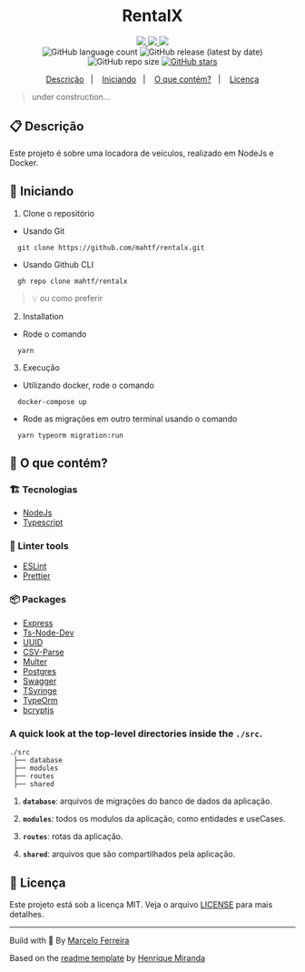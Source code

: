 <h1 align="center">
  RentalX
</h1>

<!-- Badges -->
<p align="center">
  <!-- if your  -->
  <a href="https://github.com/mahtf/rentalx/graphs/commit-activity" alt="Maintenance">
    <img src="https://img.shields.io/badge/Maintained%3F-yes-1EAE72.svg" />
  </a>

  <!-- License -->
  <a href="./LICENSE" alt="License: MIT">
    <img src="https://img.shields.io/badge/License-MIT-1EAE72.svg" />
  </a>

  <!-- codefactor -->
  <a href="https://www.codefactor.io/repository/github/mahtf/rentalx" alt="CodeFactor">
    <img src="https://www.codefactor.io/repository/github/mahtf/rentalx/badge" />
  </a>

  <br/>

  <img alt="GitHub language count" src="https://img.shields.io/github/languages/count/mahtf/rentalx?color=blue">

  <!-- version -->
  <img alt="GitHub release (latest by date)" src="https://img.shields.io/github/v/release/mahtf/rentalx">

  <!-- GitHub repo size -->
  <img alt="GitHub repo size" src="https://img.shields.io/github/repo-size/mahtf/rentalx">

  <!-- Social -->  
  <a href="https://github.com/mahtf/rentalx/stargazers">
    <img alt="GitHub stars" src="https://img.shields.io/github/stars/mahtf/rentalx?style=social">
  </a>

  <!-- more badges here -> https://gist.github.com/tterb/982ae14a9307b80117dbf49f624ce0e8 -->
</p>

<!-- summary -->
<p align="center">
  <a href="#clipboard-descrição">Descrição</a>&nbsp;&nbsp;&nbsp;|&nbsp;&nbsp;&nbsp;
  <a href="#rocket-iniciando">Iniciando</a>&nbsp;&nbsp;&nbsp;|&nbsp;&nbsp;&nbsp;
  <a href="#-o-que-contém">O que contém?</a>&nbsp;&nbsp;&nbsp;|&nbsp;&nbsp;&nbsp;
  <a href="#memo-licença">Licença</a>
</p>

> under construction...

## :clipboard: Descrição

Este projeto é sobre uma locadora de veículos, realizado em NodeJs e Docker.

## :rocket: Iniciando

1. Clone o repositório

  - Usando Git
```shell
  git clone https://github.com/mahtf/rentalx.git
```
  - Usando Github CLI
```shell
  gh repo clone mahtf/rentalx
```
  > :bulb: ou como preferir

2. Installation

  - Rode o comando 
  ```shell
    yarn
  ```

3. Execução

  - Utilizando docker, rode o comando 
  ```shell
    docker-compose up
  ```
  - Rode as migrações em outro terminal usando o comando 
  ```shell
    yarn typeorm migration:run
  ```


## 🧐 O que contém?

### :building_construction: Tecnologias
- [NodeJs](https://nodejs.org/)
- [Typescript](https://www.typescriptlang.org)
  

### :lipstick: Linter tools
- [ESLint](https://eslint.org)
- [Prettier](https://prettier.io)


### :package: Packages
- [Express](https://expressjs.com)
- [Ts-Node-Dev](https://www.npmjs.com/package/ts-node-dev)
- [UUID](https://www.npmjs.com/package/uuid)
- [CSV-Parse](https://csv.js.org/parse/)
- [Multer](https://www.npmjs.com/package/multer)
- [Postgres](https://www.npmjs.com/package/pg)
- [Swagger](https://swagger.io)
- [TSyringe](https://www.npmjs.com/package/tsyringe)
- [TypeOrm](https://typeorm.io/#/)
- [bcryptjs](https://www.npmjs.com/package/bcryptjs)


### A quick look at the top-level directories inside the `./src`.

    ./src
     ├── database
     ├── modules
     ├── routes
     ├── shared

1.  **`database`**: arquivos de migrações do banco de dados da aplicação.

2.  **`modules`**: todos os modulos da aplicação, como entidades e useCases.

3.  **`routes`**: rotas da aplicação.
   
4.  **`shared`**: arquivos que são compartilhados pela aplicação.

## :memo: Licença

Este projeto está sob a licença MIT. Veja o arquivo [LICENSE](LICENSE) para mais detalhes.

---

Build with 💙 By [Marcelo Ferreira](http://github.com/mahtf)

Based on the [readme template](https://gist.github.com/henry-ns/a00234378353d9ca43e1bfe043202192) by [Henrique Miranda](http://thehenry.dev/)